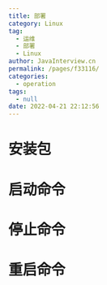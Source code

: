 ```yaml
---
title: 部署
category: Linux
tag: 
  - 运维
  - 部署
  - Linux
author: JavaInterview.cn
permalink: /pages/f33116/
categories: 
  - operation
tags: 
  - null
date: 2022-04-21 22:12:56
---
```




# 安装包

# 启动命令

# 停止命令

# 重启命令

